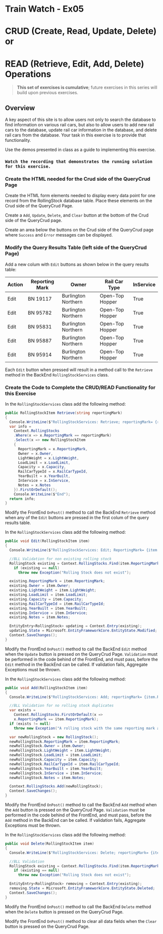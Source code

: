 # Train Watch - Ex05
# CRUD (Create, Read, Update, Delete) or
# READ (Retrieve, Edit, Add, Delete) Operations

> **This set of exercises is cumulative**; future exercises in this series will build upon previous exercises.

## Overview

A key aspect of this site is to allow users not only to search the database to find information on various rail cars, but also to allow users to add new rail cars to the database, update rail car information in the database, and delete rail cars from the database. Your task in this exercise is to provide that functionality.

Use the demos presented in class as a guide to implementing this exercise.

### `Watch the recording that demonstrates the running solution for this exercise.`

### Create the HTML needed for the Crud side of the QueryCrud Page

Create the HTML form elements needed to display every data point for one record from the RollingStock database table. Place these elements on the Crud side of the QueryCrud Page.

Create a `Add`, `Update`, `Delete`, and `Clear` button at the bottom of the Crud side of the QueryCrud page.

Create an area below the buttons on the Crud side of the QueryCrud page where `Success` and `Error` messages can be displayed.

### Modify the Query Results Table (left side of the QueryCrud Page)

Add a new colum with `Edit` buttons as shown below in the query results table:

|Action| Reporting Mark | Owner               | Rail Car Type     | InService |
|------|----------------|---------------------|-------------------|-----------|
|Edit  | BN 19117       | Burlington Northern | Open-Top Hopper   | True
|Edit  | BN 95782       | Burlington Northern | Open-Top Hopper   | True
|Edit  | BN 95831       | Burlington Northern | Open-Top Hopper   | True
|Edit  | BN 95887       | Burlington Northern | Open-Top Hopper   | True
|Edit  | BN 95914       | Burlington Northern | Open-Top Hopper   | True

Each `Edit` button when pressed will result in a method call to the `Retrieve` method in the BackEnd `RollingStockServices` class.

### Create the Code to Complete the CRUD/READ Functionality for this Exercise

In the `RollingStockServices` class add the following method:

```csharp
public RollingStockItem Retrieve(string reportingMark)
{
  Console.WriteLine($"RollingStockServices: Retrieve; reportingMark= {reportingMark}");
  var info = 
    Context.RollingStocks
    .Where(x => x.ReportingMark == reportingMark)
    .Select(x => new RollingStockItem
    {
      ReportingMark = x.ReportingMark,
      Owner = x.Owner,
      LightWeight = x.LightWeight,
      LoadLimit = x.LoadLimit,
      Capacity = x.Capacity,
      RailCarTypeId = x.RailCarTypeId,
      YearBuilt = x.YearBuilt,
      InService = x.InService,
      Notes = x.Notes
    }).FirstOrDefault();
    Console.WriteLine($"End");
  return info;
}
```

Modify the FrontEnd `OnPost()` method to call the BackEnd `Retrieve` method when any of the `Edit` buttons are pressed in the first colum of the query results table.

In the `RollingStockServices` class add the following method:

```csharp
public void Edit(RollingStockItem item)
{
  Console.WriteLine($"RollingStockServices: Edit; ReportingMark= {item.ReportingMark}");

  //BLL Validation for non existing rolling stock
  RollingStock existing = Context.RollingStocks.Find(item.ReportingMark);
    if (existing == null)
      throw new Exception("Rolling Stock does not exist");

  existing.ReportingMark = item.ReportingMark;
  existing.Owner = item.Owner;
  existing.LightWeight = item.LightWeight;
  existing.LoadLimit = item.LoadLimit;
  existing.Capacity = item.Capacity;
  existing.RailCarTypeId = item.RailCarTypeId;
  existing.YearBuilt = item.YearBuilt;
  existing.InService = item.InService;
  existing.Notes = item.Notes;

  EntityEntry<RollingStock> updating = Context.Entry(existing);
  updating.State = Microsoft.EntityFrameworkCore.EntityState.Modified;
  Context.SaveChanges();
}
```

Modify the FrontEnd `OnPost()` method to call the BackEnd `Edit` method when the `Update` button is pressed on the QueryCrud Page. `Validation` must be performed in the code behind of the FrontEnd, and must pass, before the `Edit` method in the BackEnd can be called. If validation fails, Aggregate Exceptions must be thrown. 

In the `RollingStockServices` class add the following method:

```csharp
public void Add(RollingStockItem item)
{
  Console.WriteLine($"RollingStockServices: Add; reportingMark= {item.ReportingMark}");

  //BLL Validation for no rolling stock duplicates
  var exists = 
    Context.RollingStocks.FirstOrDefault(x => 
    x.ReportingMark == item.ReportingMark);
  if (exists != null)
    throw new Exception("A rolling stock with the same reporting mark already exists");

  var newRollingStock = new RollingStock();
  newRollingStock.ReportingMark = item.ReportingMark;
  newRollingStock.Owner = item.Owner;
  newRollingStock.LightWeight = item.LightWeight;
  newRollingStock.LoadLimit = item.LoadLimit;
  newRollingStock.Capacity = item.Capacity;
  newRollingStock.RailCarTypeId = item.RailCarTypeId;
  newRollingStock.YearBuilt = item.YearBuilt;
  newRollingStock.InService = item.InService;
  newRollingStock.Notes = item.Notes;

  Context.RollingStocks.Add(newRollingStock);
  Context.SaveChanges();
}
```

Modify the FrontEnd `OnPost()` method to call the BackEnd `Add` method when the `Add` button is pressed on the QueryCrud Page. `Validation` must be performed in the code behind of the FrontEnd, and must pass, before the `Add` method in the BackEnd can be called. If validation fails, Aggregate Exceptions must be thrown.

In the `RollingStockServices` class add the following method:

```csharp
public void Delete(RollingStockItem item)
{
  Console.WriteLine($"RollingStockServices: Delete; reportingMark= {item.ReportingMark}");

  //BLL Validation
  RollingStock existing = Context.RollingStocks.Find(item.ReportingMark);
    if (existing == null)
      throw new Exception("Rolling Stock does not exist");

  EntityEntry<RollingStock> removing = Context.Entry(existing);
  removing.State = Microsoft.EntityFrameworkCore.EntityState.Deleted;
  Context.SaveChanges();
}
```

Modify the FrontEnd `OnPost()` method to call the BackEnd `Delete` method when the `Delete` button is pressed on the QueryCrud Page.

Modify the FrontEnd `OnPost()` method to clear all data fields when the `Clear` button is pressed on the QueryCrud Page.
